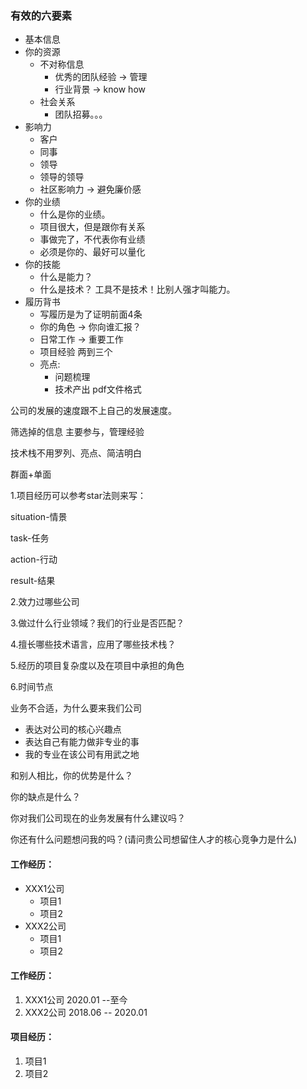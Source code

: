 ### 有效的六要素
- 基本信息
- 你的资源
  - 不对称信息
    - 优秀的团队经验 -> 管理
    - 行业背景 -> know how
  - 社会关系
    - 团队招募。。。
- 影响力
  - 客户
  - 同事
  - 领导
  - 领导的领导
  - 社区影响力 -> 避免廉价感
- 你的业绩
  - 什么是你的业绩。
  - 项目很大，但是跟你有关系
  - 事做完了，不代表你有业绩
  - 必须是你的、最好可以量化
- 你的技能
  - 什么是能力？
  - 什么是技术？ 工具不是技术！比别人强才叫能力。
- 履历背书
  - 写履历是为了证明前面4条
  - 你的角色 -> 你向谁汇报？
  - 日常工作 -> 重要工作
  - 项目经验 两到三个
  - 亮点:
    - 问题梳理
    - 技术产出
    pdf文件格式





公司的发展的速度跟不上自己的发展速度。

筛选掉的信息
主要参与，管理经验

技术栈不用罗列、亮点、简洁明白

群面+单面

1.项目经历可以参考star法则来写：

situation-情景

task-任务

action-行动

result-结果

2.效力过哪些公司

3.做过什么行业领域？我们的行业是否匹配？

4.擅长哪些技术语言，应用了哪些技术栈？

5.经历的项目复杂度以及在项目中承担的角色

6.时间节点

业务不合适，为什么要来我们公司

- 表达对公司的核心兴趣点
- 表达自己有能力做非专业的事
- 我的专业在该公司有用武之地

和别人相比，你的优势是什么？

你的缺点是什么？

你对我们公司现在的业务发展有什么建议吗？

你还有什么问题想问我的吗？(请问贵公司想留住人才的核心竞争力是什么)











#### 工作经历：

- XXX1公司
  - 项目1
  - 项目2
- XXX2公司
  - 项目1
  - 项目2



#### 工作经历：

1. XXX1公司 2020.01 --至今 
2. XXX2公司 2018.06 -- 2020.01

#### 项目经历：

1. 项目1
2. 项目2





